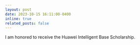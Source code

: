 ```yaml
---
layout: post
date: 2023-10-15 16:11:00-0400
inline: true
related_posts: false
---
```


I am honored to receive the Huawei Intelligent Base Scholarship.
